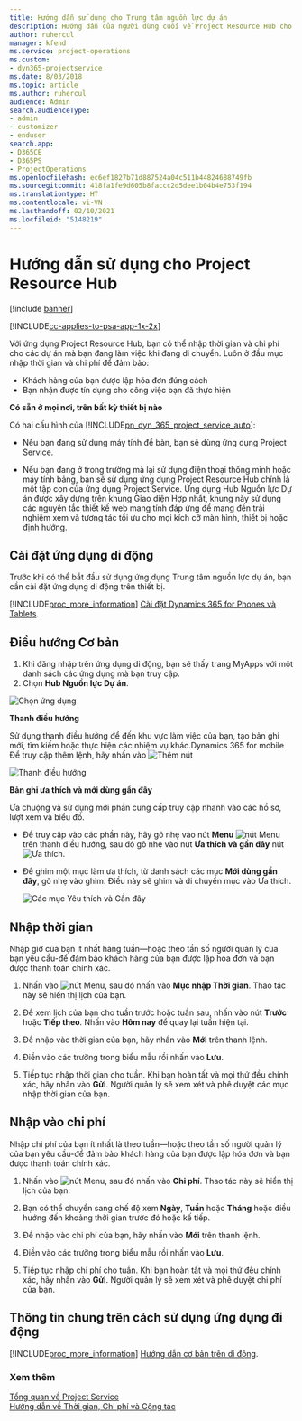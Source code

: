```yaml
---
title: Hướng dẫn sử dụng cho Trung tâm nguồn lực dự án
description: Hướng dẫn của người dùng cuối về Project Resource Hub cho Project Service
author: ruhercul
manager: kfend
ms.service: project-operations
ms.custom:
- dyn365-projectservice
ms.date: 8/03/2018
ms.topic: article
ms.author: ruhercul
audience: Admin
search.audienceType:
- admin
- customizer
- enduser
search.app:
- D365CE
- D365PS
- ProjectOperations
ms.openlocfilehash: ec6ef1827b71d887524a04c511b44824688749fb
ms.sourcegitcommit: 418fa1fe9d605b8faccc2d5dee1b04b4e753f194
ms.translationtype: HT
ms.contentlocale: vi-VN
ms.lasthandoff: 02/10/2021
ms.locfileid: "5148219"
---
```

# <a name="user-guide-for-project-resource-hub"></a>Hướng dẫn sử dụng cho Project Resource Hub

[!include [banner](../includes/psa-now-project-operations.md)]

[!INCLUDE[cc-applies-to-psa-app-1x-2x](../includes/cc-applies-to-psa-app-1x-2x.md)]

Với ứng dụng Project Resource Hub, bạn có thể nhập thời gian và chi phí cho các dự án mà bạn đang làm việc khi đang di chuyển. Luôn ở đầu mục nhập thời gian và chi phí để đảm bảo:

- Khách hàng của bạn được lập hóa đơn đúng cách
- Bạn nhận được tín dụng cho công việc bạn đã thực hiện

**Có sẵn ở mọi nơi, trên bất kỳ thiết bị nào**

Có hai cấu hình của [!INCLUDE[pn_dyn_365_project_service_auto](../includes/pn-dyn-365-project-service-auto.md)]: 

- Nếu bạn đang sử dụng máy tính để bàn, bạn sẽ dùng ứng dụng Project Service. 

- Nếu bạn đang ở trong trường mà lại sử dụng điện thoại thông minh hoặc máy tính bảng, bạn sẽ sử dụng ứng dụng Project Resource Hub chính là một tập con của ứng dụng Project Service. Ứng dụng Hub Nguồn lực Dự án được xây dựng trên khung Giao diện Hợp nhất, khung này sử dụng các nguyên tắc thiết kế web mang tính đáp ứng để mang đến trải nghiệm xem và tương tác tối ưu cho mọi kích cỡ màn hình, thiết bị hoặc định hướng. 


## <a name="install-the-mobile-app"></a>Cài đặt ứng dụng di động
Trước khi có thể bắt đầu sử dụng ứng dụng Trung tâm nguồn lực dự án, bạn cần cài đặt ứng dụng di động trên thiết bị. 

[!INCLUDE[proc_more_information](../includes/proc-more-information.md)] [Cài đặt Dynamics 365 for Phones và Tablets](https://docs.microsoft.com/dynamics365/mobile-app/install-dynamics-365-for-phones-and-tablets).

## <a name="basic-navigation"></a>Điều hướng Cơ bản
1.  Khi đăng nhập trên ứng dụng di động, bạn sẽ thấy trang MyApps với một danh sách các ứng dụng mà bạn truy cập. 
2.  Chọn **Hub Nguồn lực Dự án**.

![Chọn ứng dụng](media/chooseApp_1.png "Chọn ứng dụng")

**Thanh điều hướng**

Sử dụng thanh điều hướng để đến khu vực làm việc của bạn, tạo bản ghi mới, tìm kiếm hoặc thực hiện các nhiệm vụ khác.Dynamics 365 for mobile Để truy cập thêm lệnh, hãy nhấn vào ![Thêm nút](media/MoreButton.png "Nút Thêm")

![Thanh điều hướng](media/NavBar_2.png "Thanh điều hướng")

**Bản ghi ưa thích và mới dùng gần đây**

Ưa chuộng và sử dụng mới phần cung cấp truy cập nhanh vào các hồ sơ, lượt xem và biểu đồ. 

- Để truy cập vào các phần này, hãy gõ nhẹ vào nút **Menu** ![nút Menu](media/MenuButton.png "Nút Menu") trên thanh điều hướng, sau đó gõ nhẹ vào nút **Ưa thích và gần đây** nút ![Ưa thích](media/FavButton.png "Nút Yêu thích").

- Để ghim một mục làm ưa thích, từ danh sách các mục **Mới dùng gần đây**, gõ nhẹ vào ghim. Điều này sẽ ghim và di chuyển mục vào Ưa thích.

  ![Các mục Yêu thích và Gần đây](media/Favs_3.png "Các mục Yêu thích và Gần đây")
 
## <a name="enter-time"></a>Nhập thời gian
Nhập giờ của bạn ít nhất hàng tuần—hoặc theo tần số người quản lý của bạn yêu cầu-để đảm bảo khách hàng của bạn được lập hóa đơn và bạn được thanh toán chính xác.

1. Nhấn vào ![nút Menu](media/MenuButton.png "Nút Menu"), sau đó nhấn vào **Mục nhập Thời gian**. Thao tác này sẽ hiển thị lịch của bạn.

2. Để xem lịch của bạn cho tuần trước hoặc tuần sau, nhấn vào nút **Trước** hoặc **Tiếp theo**. Nhấn vào **Hôm nay** để quay lại tuần hiện tại.

3. Để nhập vào thời gian của bạn, hãy nhấn vào **Mới** trên thanh lệnh. 

4. Điền vào các trường trong biểu mẫu rồi nhấn vào **Lưu**.

5. Tiếp tục nhập thời gian cho tuần. Khi bạn hoàn tất và mọi thứ đều chính xác, hãy nhấn vào **Gửi**. Người quản lý sẽ xem xét và phê duyệt các mục nhập thời gian của bạn.

## <a name="enter-expenses"></a>Nhập vào chi phí 
Nhập chi phí của bạn ít nhất là theo tuần—hoặc theo tần số người quản lý của bạn yêu cầu-để đảm bảo khách hàng của bạn được lập hóa đơn và bạn được thanh toán chính xác.

1. Nhấn vào ![nút Menu](media/MenuButton.png "Nút Menu"), sau đó nhấn vào **Chi phí**. Thao tác này sẽ hiển thị lịch của bạn.

2. Bạn có thể chuyển sang chế độ xem **Ngày**, **Tuần** hoặc **Tháng** hoặc điều hướng đến khoảng thời gian trước đó hoặc kế tiếp. 

3. Để nhập vào chi phí của bạn, hãy nhấn vào **Mới** trên thanh lệnh. 

4. Điền vào các trường trong biểu mẫu rồi nhấn vào **Lưu**.

5. Tiếp tục nhập chi phí cho tuần. Khi bạn hoàn tất và mọi thứ đều chính xác, hãy nhấn vào **Gửi**. Người quản lý sẽ xem xét và phê duyệt chi phí của bạn.

## <a name="general-information-on-how-to-use-the-mobile-app"></a>Thông tin chung trên cách sử dụng ứng dụng đi động 
[!INCLUDE[proc_more_information](../includes/proc-more-information.md)] [Hướng dẫn cơ bản trên di động](https://docs.microsoft.com/dynamics365/mobile-app/dynamics-365-phones-tablets-users-guide).

### <a name="see-also"></a>Xem thêm  
 [Tổng quan về Project Service](../psa/overview.md)   
 [Hướng dẫn về Thời gian, Chi phí và Cộng tác](../psa/time-expense-collaboration-guide.md)   
 
